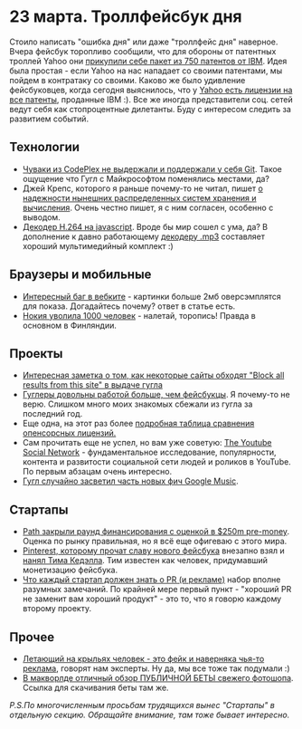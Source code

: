 # 23 марта. Троллфейсбук дня

Стоило написать "ошибка дня" или даже "троллфейс дня" наверное. Вчера фейсбук торопливо сообщили, что для обороны от патентных троллей Yahoo они [прикупили себе пакет из 750 патентов от IBM](http://j.mp/GUgHTW). Идея была простая - если Yahoo на нас нападает со своими патентами, мы пойдем в контратаку со своими. Каково же было удивление фейсбуковцев, когда сегодня выяснилось, что у [Yahoo есть лицензии на все патенты](http://j.mp/GUgHU2), проданные IBM :). Все же иногда представители соц. сетей ведут себя как стопроцентные дилетанты. Буду с интересом следить за развитием событий.

## Технологии

* [Чуваки из CodePlex не выдержали и поддержали у себя Git](http://j.mp/GUgL6g). Такое ощущение что Гугл с Майкрософтом поменялись местами, да?
* Джей Крепс, которого я раньше почему-то не читал, пишет [о надежности нынешних распределенных систем хранения и вычисления](http://j.mp/GUgL6h). Очень честно пишет, я с ним согласен, особенно с выводом.
* [Декодер H.264 на javascript](http://j.mp/GHuHQq). Вроде бы мир сошел с ума, да? В дополнение к давно работающему [декодеру .mp3](http://j.mp/GHuEnW) составляет хороший мультимедийный комплект :)

## Браузеры и мобильные

* [Интересный баг в вебките](http://j.mp/GHuHQt) - картинки больше 2мб оверсэмплятся для показа. Догадайтесь почему? ответ в статье есть.
* [Нокия уволила 1000 человек](http://j.mp/GHuEEf) - налетай, торопись! Правда в основном в Финляндии.

## Проекты

* [Интересная заметка о том, как некоторые сайты обходят "Block all results from this site" в выдаче гугла](http://j.mp/GUgLmM)
* [Гуглеры довольны работой больше, чем фейсбукцы](http://j.mp/GUgLD6). Я почему-то не верю. Слишком много моих знакомых сбежали из гугла за последний год.
* Еще одна, на этот раз более [подробная таблица сравнения опенсорсных лицензий.](http://j.mp/GUgIqV)
* Сам прочитать еще не успел, но вам уже советую: [The Youtube Social Network](http://j.mp/GUgLDb) - фундаментальное исследование, популярности, контента и развитости социальной сети людей и роликов в YouTube. По первым абзацам очень интересно.
* [Гугл случайно засветил часть новых фич Google Music](http://j.mp/GUgIqY).

## Стартапы

* [Path закрыли раунд финансирования с оценкой в $250m pre-money](http://j.mp/GUgLDh). Оценка по рынку правильная, но я всё еще офигеваю с этого мира.
* [Pinterest, которому прочат славу нового фейсбука](http://j.mp/GUgIr4) внезапно взял и [нанял Тима Кедэлла](http://j.mp/GUgIr7). Тим известен как человек, придумавший монетизацию фейсбука.
* [Что каждый стартап должен знать о PR (и рекламе)](http://j.mp/GUgIr8) набор вполне разумных замечаний. По крайней мере первый пункт - "хороший PR не заменит вам хороший продукт" - это то, что я говорю каждому второму проекту.


## Прочее
* [Летающий на крыльях человек - это фейк и наверняка чья-то реклама](http://j.mp/GUgLTz), говорят нам эксперты. Ну да, мы все тоже так подумали :)
* [В макворлде отличный обзор ПУБЛИЧНОЙ БЕТЫ свежего фотошопа](http://j.mp/GUgIHm). Ссылка для скачивания беты там же.

*P.S.По многочисленным просьбам трудящихся вынес "Стартапы" в отдельную секцию. Обращайте внимание, там тоже бывает интересно.*
